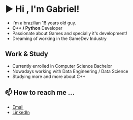 # ▶ Hi , I'm Gabriel!
- I'm a brazilian 18 years old guy.
- **C++ / Python** Developer
- Passionate about Games and specially it's development!
- Dreaming of working in the GameDev Industry

## Work & Study
- Currently enrolled in Computer Science Bachelor
- Nowadays working with Data Engineering / Data Science
- Studying more and more about C++

## 📫 How to reach me ...
- [Email](mailto:gciziks@gmail.com?body=%0D%0AReached%20through%20GitHub.)
- [LinkedIn](https://www.linkedin.com/notifications/)
<!---
gciziks/gciziks is a ✨ special ✨ repository because its `README.md` (this file) appears on your GitHub profile.
You can click the Preview link to take a look at your changes.
--->
